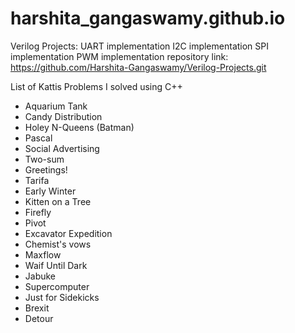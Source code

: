 # harshita_gangaswamy.github.io

Verilog Projects:
UART implementation
I2C implementation
SPI implementation
PWM implementation
repository link: https://github.com/Harshita-Gangaswamy/Verilog-Projects.git

List of Kattis Problems I solved using C++

- Aquarium Tank	
- Candy Distribution	
- Holey N-Queens (Batman)	
- Pascal	
- Social Advertising
- Two-sum
- Greetings!
- Tarifa
- Early Winter
- Kitten on a Tree
- Firefly
- Pivot
- Excavator Expedition
- Chemist's vows
- Maxflow
- Waif Until Dark
- Jabuke
- Supercomputer
- Just for Sidekicks
- Brexit
- Detour
